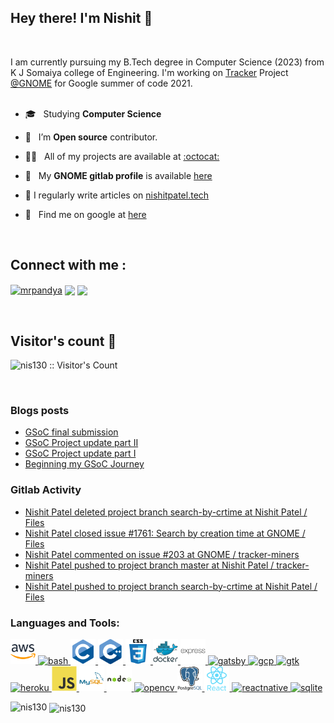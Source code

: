<h2> Hey there! I'm Nishit 👋</h2>


<br>

I am currently pursuing my B.Tech degree in Computer Science (2023) from K J Somaiya college of Engineering. I'm working on [Tracker](https://gnome.pages.gitlab.gnome.org/tracker/overview/) Project [@GNOME](https://gitlab.gnome.org/GNOME) for Google summer of code 2021.
<br><br>

- 🎓 &nbsp; Studying **Computer Science**

- 🌱 &nbsp; I’m **Open source** contributor.

- 👨‍💻 &nbsp; All of my projects are available at <a href="https://github.com/nis130">:octocat:</a>

- :footprints: &nbsp; My **GNOME gitlab profile** is available [here](https://gitlab.gnome.org/nis130)

-  📝 I regularly write articles on [nishitpatel.tech](https://www.nishitpatel.tech/blog)

- 🔭 &nbsp; Find me on google at [here](https://www.google.com/search?q=intext%3Anis130+%7C+intext%3Anishit130+%7C+inurl%3Anishitpatel.tech&sxsrf=ALeKk020W7-LHZcJzpIegXa4DWvuBRof1A%3A1629721738373&ei=ipQjYc7-FeW1mgeB1LCICQ&oq=intext%3Anis130+%7C+intext%3Anishit130+%7C+inurl%3Anishitpatel.tech&gs_lcp=Cgdnd3Mtd2l6EANKBAhBGAFQAFgAYPePAWgEcAB4AIABhQGIAYUBkgEDMC4xmAEAwAEB&sclient=gws-wiz&ved=0ahUKEwjO67DKksfyAhXlmuYKHQEqDJEQ4dUDCA4&uact=5)




<br>
<h2>Connect with me :</h2>
<p>
<a href="https://twitter.com/nishit130" target="blank"><img align="center" src="https://img.icons8.com/plasticine/100/000000/twitter.png" alt="mrpandya" width="60" /></a>
<a href="https://linkedin.com/in/nishit130" target="blank"><img align="center" src="https://img.icons8.com/plasticine/100/000000/linkedin.png" width="60"/></a>
<a href="mailto:nishitlimbani130@gmail.com" target="blank" rel="noopener noreferrer"><img align="center" src="https://img.icons8.com/plasticine/100/000000/gmail.png"  width="60" /></a>
</p>
<br>

<h2> Visitor's count 👀</h2>

<p><img src="https://profile-counter.glitch.me/{nis130}/count.svg" alt="nis130 :: Visitor's Count" /></p>

<br>



### Blogs posts
<!-- BLOG-POST-LIST:START -->
- [GSoC final submission](http://www.nishitpatel.tech/gsoc'21/2021/08/21/gsoc-final-submission.html)
- [GSoC Project update part II](http://www.nishitpatel.tech/gsoc'21/2021/08/02/gsoc-project-update-part-ii.html)
- [GSoC Project update part I](http://www.nishitpatel.tech/gsoc'21/2021/06/29/gsoc-project-update.html)
- [Beginning my GSoC Journey](http://www.nishitpatel.tech/gsoc'21/2021/05/31/start-of-gsoc-jouney.html)
<!-- BLOG-POST-LIST:END -->

### Gitlab Activity
<!-- GITLAB:START -->
- [Nishit Patel deleted project branch search-by-crtime at Nishit Patel / Files](https://gitlab.gnome.org/nis130/nautilus/-/commits/search-by-crtime)
- [Nishit Patel closed issue #1761: Search by creation time at GNOME / Files](https://gitlab.gnome.org/GNOME/nautilus/-/issues/1761)
- [Nishit Patel commented on issue #203 at GNOME / tracker-miners](https://gitlab.gnome.org/GNOME/tracker-miners/-/issues/203#note_1316614)
- [Nishit Patel pushed to project branch master at Nishit Patel / tracker-miners](https://gitlab.gnome.org/nis130/tracker-miners/-/compare/15a76359f08f8e90c8b329062ea6cb8d208b779c...98d6d128c947f84d8696bcd8c808569b5b431064)
- [Nishit Patel pushed to project branch search-by-crtime at Nishit Patel / Files](https://gitlab.gnome.org/nis130/nautilus/-/commit/b001b7678b5d90143d7eb5c49ce6debbbd550d50)
<!-- GITLAB:END -->

<h3 align="left">Languages and Tools:</h3>
<p align="left"> <a href="https://aws.amazon.com" target="_blank"> <img src="https://raw.githubusercontent.com/devicons/devicon/master/icons/amazonwebservices/amazonwebservices-original-wordmark.svg" alt="aws" width="40" height="40"/> </a> <a href="https://www.gnu.org/software/bash/" target="_blank"> <img src="https://www.vectorlogo.zone/logos/gnu_bash/gnu_bash-icon.svg" alt="bash" width="40" height="40"/> </a> <a href="https://www.cprogramming.com/" target="_blank"> <img src="https://raw.githubusercontent.com/devicons/devicon/master/icons/c/c-original.svg" alt="c" width="40" height="40"/> </a> <a href="https://www.w3schools.com/cpp/" target="_blank"> <img src="https://raw.githubusercontent.com/devicons/devicon/master/icons/cplusplus/cplusplus-original.svg" alt="cplusplus" width="40" height="40"/> </a> <a href="https://www.w3schools.com/css/" target="_blank"> <img src="https://raw.githubusercontent.com/devicons/devicon/master/icons/css3/css3-original-wordmark.svg" alt="css3" width="40" height="40"/> </a> <a href="https://www.docker.com/" target="_blank"> <img src="https://raw.githubusercontent.com/devicons/devicon/master/icons/docker/docker-original-wordmark.svg" alt="docker" width="40" height="40"/> </a> <a href="https://expressjs.com" target="_blank"> <img src="https://raw.githubusercontent.com/devicons/devicon/master/icons/express/express-original-wordmark.svg" alt="express" width="40" height="40"/> </a> <a href="https://www.gatsbyjs.com/" target="_blank"> <img src="https://www.vectorlogo.zone/logos/gatsbyjs/gatsbyjs-icon.svg" alt="gatsby" width="40" height="40"/> </a> <a href="https://cloud.google.com" target="_blank"> <img src="https://www.vectorlogo.zone/logos/google_cloud/google_cloud-icon.svg" alt="gcp" width="40" height="40"/> </a> <a href="https://www.gtk.org/" target="_blank"> <img src="https://upload.wikimedia.org/wikipedia/commons/7/71/GTK_logo.svg" alt="gtk" width="40" height="40"/> </a> <a href="https://heroku.com" target="_blank"> <img src="https://www.vectorlogo.zone/logos/heroku/heroku-icon.svg" alt="heroku" width="40" height="40"/> </a> <a href="https://developer.mozilla.org/en-US/docs/Web/JavaScript" target="_blank"> <img src="https://raw.githubusercontent.com/devicons/devicon/master/icons/javascript/javascript-original.svg" alt="javascript" width="40" height="40"/> </a> <a href="https://www.mysql.com/" target="_blank"> <img src="https://raw.githubusercontent.com/devicons/devicon/master/icons/mysql/mysql-original-wordmark.svg" alt="mysql" width="40" height="40"/> </a> <a href="https://nodejs.org" target="_blank"> <img src="https://raw.githubusercontent.com/devicons/devicon/master/icons/nodejs/nodejs-original-wordmark.svg" alt="nodejs" width="40" height="40"/> </a> <a href="https://opencv.org/" target="_blank"> <img src="https://www.vectorlogo.zone/logos/opencv/opencv-icon.svg" alt="opencv" width="40" height="40"/> </a> <a href="https://www.postgresql.org" target="_blank"> <img src="https://raw.githubusercontent.com/devicons/devicon/master/icons/postgresql/postgresql-original-wordmark.svg" alt="postgresql" width="40" height="40"/> </a> <a href="https://reactjs.org/" target="_blank"> <img src="https://raw.githubusercontent.com/devicons/devicon/master/icons/react/react-original-wordmark.svg" alt="react" width="40" height="40"/> </a> <a href="https://reactnative.dev/" target="_blank"> <img src="https://reactnative.dev/img/header_logo.svg" alt="reactnative" width="40" height="40"/> </a> <a href="https://www.sqlite.org/" target="_blank"> <img src="https://www.vectorlogo.zone/logos/sqlite/sqlite-icon.svg" alt="sqlite" width="40" height="40"/> </a> </p>

<p><img align="left" src="https://github-readme-stats.vercel.app/api/top-langs?username=nis130&theme=merko&show_icons=true&locale=en&layout=compact" alt="nis130" /></p>


<p>&nbsp;<img align="center" src="https://github-readme-stats.vercel.app/api?username=nis130&theme=merko&show_icons=true&locale=en&count_private=true" alt="nis130" /></p>
